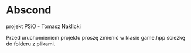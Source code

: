 # Abscond
 projekt PSiO - Tomasz Naklicki

Przed uruchomieniem projektu proszę zmienić w klasie game.hpp ścieżkę do folderu z plikami.
